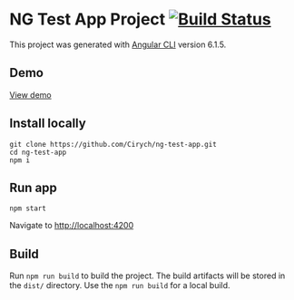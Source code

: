 # NG Test App Project [![Build Status](https://travis-ci.org/Cirych/ng-test-app.svg?branch=master)](https://travis-ci.org/Cirych/ng-test-app)

This project was generated with [Angular CLI](https://github.com/angular/angular-cli) version 6.1.5.

## Demo
[View demo](https://cirych.github.io/ng-test-app/movies)

## Install locally

```
git clone https://github.com/Cirych/ng-test-app.git
cd ng-test-app
npm i
```

## Run app

```
npm start
```
Navigate to [http://localhost:4200](http://localhost:4200)

## Build

Run `npm run build` to build the project. The build artifacts will be stored in the `dist/` directory. Use the `npm run build` for a local build.